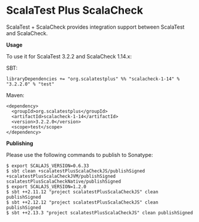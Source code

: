 # ScalaTest Plus ScalaCheck
ScalaTest + ScalaCheck provides integration support between ScalaTest and ScalaCheck.

**Usage**

To use it for ScalaTest 3.2.2 and ScalaCheck 1.14.x: 

SBT: 

```
libraryDependencies += "org.scalatestplus" %% "scalacheck-1-14" % "3.2.2.0" % "test"
```

Maven: 

```
<dependency>
  <groupId>org.scalatestplus</groupId>
  <artifactId>scalacheck-1-14</artifactId>
  <version>3.2.2.0</version>
  <scope>test</scope>
</dependency>
```

**Publishing**

Please use the following commands to publish to Sonatype: 

```
$ export SCALAJS_VERSION=0.6.33
$ sbt clean +scalatestPlusScalaCheckJS/publishSigned +scalatestPlusScalaCheckJVM/publishSigned scalatestPlusScalaCheckNative/publishSigned
$ export SCALAJS_VERSION=1.2.0
$ sbt ++2.11.12 "project scalatestPlusScalaCheckJS" clean publishSigned
$ sbt ++2.12.12 "project scalatestPlusScalaCheckJS" clean publishSigned
$ sbt ++2.13.3 "project scalatestPlusScalaCheckJS" clean publishSigned
```
